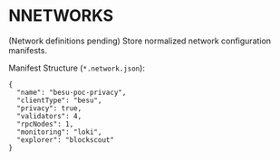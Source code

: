 # NNETWORKS

(Network definitions pending) Store normalized network configuration manifests.

Manifest Structure (`*.network.json`):
```jsonc
{
  "name": "besu-poc-privacy",
  "clientType": "besu",
  "privacy": true,
  "validators": 4,
  "rpcNodes": 1,
  "monitoring": "loki",
  "explorer": "blockscout"
}
```
